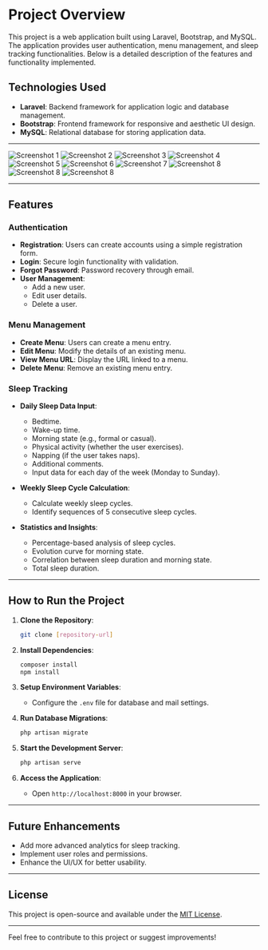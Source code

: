 # Project Overview

This project is a web application built using Laravel, Bootstrap, and MySQL. The application provides user authentication, menu management, and sleep tracking functionalities. Below is a detailed description of the features and functionality implemented.

## Technologies Used
- **Laravel**: Backend framework for application logic and database management.
- **Bootstrap**: Frontend framework for responsive and aesthetic UI design.
- **MySQL**: Relational database for storing application data.

---
![Screenshot 1](screenshot/screenshot1.png)
![Screenshot 2](screenshot/screenshot2.png)
![Screenshot 3](screenshot/screenshot3.png)
![Screenshot 4](screenshot/screenshot4.png)
![Screenshot 5](screenshot/screenshot5.png)
![Screenshot 6](screenshot/screenshot6.png)
![Screenshot 7](screenshot/screenshot7.png)
![Screenshot 8](screenshot/screenshot8.png)
![Screenshot 8](screenshot/screenshot9.png)
![Screenshot 8](screenshot/screenshot10.png)

---
## Features

### Authentication
- **Registration**: Users can create accounts using a simple registration form.
- **Login**: Secure login functionality with validation.
- **Forgot Password**: Password recovery through email.
- **User Management**:
    - Add a new user.
    - Edit user details.
    - Delete a user.

### Menu Management
- **Create Menu**: Users can create a menu entry.
- **Edit Menu**: Modify the details of an existing menu.
- **View Menu URL**: Display the URL linked to a menu.
- **Delete Menu**: Remove an existing menu entry.

### Sleep Tracking
- **Daily Sleep Data Input**:
    - Bedtime.
    - Wake-up time.
    - Morning state (e.g., formal or casual).
    - Physical activity (whether the user exercises).
    - Napping (if the user takes naps).
    - Additional comments.
    - Input data for each day of the week (Monday to Sunday).

- **Weekly Sleep Cycle Calculation**:
    - Calculate weekly sleep cycles.
    - Identify sequences of 5 consecutive sleep cycles.

- **Statistics and Insights**:
    - Percentage-based analysis of sleep cycles.
    - Evolution curve for morning state.
    - Correlation between sleep duration and morning state.
    - Total sleep duration.

---

## How to Run the Project

1. **Clone the Repository**:
   ```bash
   git clone [repository-url]
   ```
2. **Install Dependencies**:
   ```bash
   composer install
   npm install
   ```
3. **Setup Environment Variables**:
    - Configure the `.env` file for database and mail settings.

4. **Run Database Migrations**:
   ```bash
   php artisan migrate
   ```
5. **Start the Development Server**:
   ```bash
   php artisan serve
   ```
6. **Access the Application**:
    - Open `http://localhost:8000` in your browser.

---

## Future Enhancements
- Add more advanced analytics for sleep tracking.
- Implement user roles and permissions.
- Enhance the UI/UX for better usability.

---

## License
This project is open-source and available under the [MIT License](LICENSE).

---

Feel free to contribute to this project or suggest improvements!

